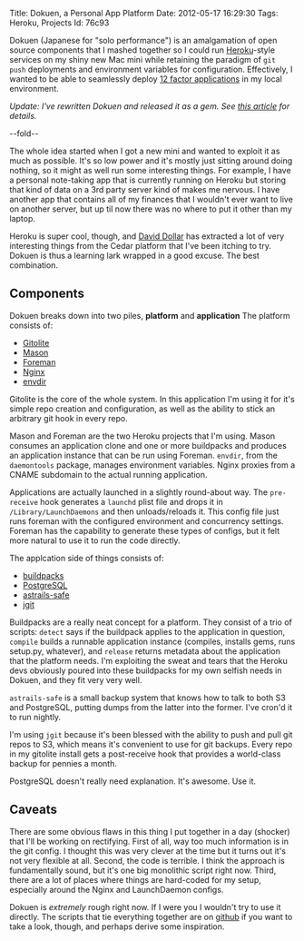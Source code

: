 Title: Dokuen, a Personal App Platform
Date:  2012-05-17 16:29:30
Tags:  Heroku, Projects
Id:    76c93

Dokuen (Japanese for "solo performance") is an amalgamation of open source components that I mashed together so I could run [Heroku](http://heroku.com)-style services on my shiny new Mac mini while retaining the paradigm of `git push` deployments and environment variables for configuration. Effectively, I wanted to be able to seamlessly deploy [12 factor applications](http://12factor.net) in my local environment.

*Update: I've rewritten Dokuen and released it as a gem. See [this article](/2012-05-20-dokuen-update.html) for details.*

--fold--

The whole idea started when I got a new mini and wanted to exploit it as much as possible. It's so low power and it's mostly just sitting around doing nothing, so it might as well run some interesting things. For example, I have a personal note-taking app that is currently running on Heroku but storing that kind of data on a 3rd party server kind of makes me nervous. I have another app that contains all of my finances that I wouldn't ever want to live on another server, but up til now there was no where to put it other than my laptop.

Heroku is super cool, though, and [David Dollar](http://twitter.com/ddollar) has extracted a lot of very interesting things from the Cedar platform that I've been itching to try. Dokuen is thus a learning lark wrapped in a good excuse. The best combination.

## Components

Dokuen breaks down into two piles, **platform** and **application** The platform consists of:

* [Gitolite](https://github.com/sitaramc/gitolite)
* [Mason](https://github.com/ddollar/mason)
* [Foreman](https://github.com/ddollar/foreman)
* [Nginx](http://wiki.nginx.org/Main)
* [envdir](http://cr.yp.to/daemontools/envdir.html)

Gitolite is the core of the whole system. In this application I'm using it for it's simple repo creation and configuration, as well as the ability to stick an arbitrary git hook in every repo.

Mason and Foreman are the two Heroku projects that I'm using. Mason consumes an application clone and one or more buildpacks and produces an application instance that can be run using Foreman. `envdir`, from the `daemontools` package, manages environment variables. Nginx proxies from a CNAME subdomain to the actual running application.

Applications are actually launched in a slightly round-about way. The `pre-receive` hook generates a `launchd` plist file and drops it in `/Library/LaunchDaemons` and then unloads/reloads it. This config file just runs foreman with the configured environment and concurrency settings. Foreman has the capability to generate these types of configs, but it felt more natural to use it to run the code directly.

The applcation side of things consists of:

* [buildpacks](https://devcenter.heroku.com/articles/buildpacks)
* [PostgreSQL](http://www.postgresql.org/)
* [astrails-safe](https://github.com/astrails/safe)
* [jgit](http://www.jgit.org/)

Buildpacks are a really neat concept for a platform. They consist of a trio of scripts: `detect` says if the buildpack applies to the application in question, `compile` builds a runnable application instance (compiles, installs gems, runs setup.py, whatever), and `release` returns metadata about the application that the platform needs. I'm exploiting the sweat and tears that the Heroku devs obviously poured into these buildpacks for my own selfish needs in Dokuen, and they fit very very well.

`astrails-safe` is a small backup system that knows how to talk to both S3 and PostgreSQL, putting dumps from the latter into the former. I've cron'd it to run nightly.

I'm using `jgit` because it's been blessed with the ability to push and pull git repos to S3, which means it's convenient to use for git backups. Every repo in my gitolite install gets a post-receive hook that provides a world-class backup for pennies a month.

PostgreSQL doesn't really need explanation. It's awesome. Use it.

## Caveats

There are some obvious flaws in this thing I put together in a day (shocker) that I'll be working on rectifying. First of all, way too much information is in the git config. I thought this was very clever at the time but it turns out it's not very flexible at all. Second, the code is terrible. I think the approach is fundamentally sound, but it's one big monolithic script right now. Third, there are a lot of places where things are hard-coded for my setup, especially around the Nginx and LaunchDaemon configs.

Dokuen is *extremely* rough right now. If I were you I wouldn't try to use it directly. The scripts that tie everything together are on [github](https://github.com/peterkeen/dokuen-scripts) if you want to take a look, though, and perhaps derive some inspiration.
